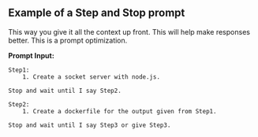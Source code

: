 
## Example of a Step and Stop prompt

This way you give it all the context up front. This will help make responses better.
This is a prompt optimization.

**Prompt Input:**
```
Step1: 
    1. Create a socket server with node.js.

Stop and wait until I say Step2.

Step2:
    1. Create a dockerfile for the output given from Step1.

Stop and wait until I say Step3 or give Step3.
```